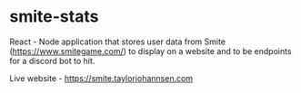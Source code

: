 # smite-stats
React - Node application that stores user data from Smite (https://www.smitegame.com/) to display on a website and to be endpoints for a discord bot to hit. 

Live website - https://smite.taylorjohannsen.com
